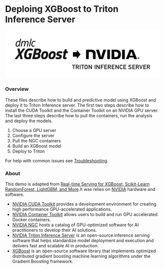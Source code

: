 # Deploing XGBoost to Triton Inference Server

![](logos.png)

### Overview

These files describe how to build and predictive model using XGBoost and deploy it to Triton Inference server. The first two steps describe how to install the CUDA Toolkit and the Container Toolkit on an NVIDIA GPU server. The last three steps describe how to pull the containers, run the analysis and deploy the models.

1. Choose a GPU server
2. Configure the server
3. Pull the NGC containers
4. Build an XGBoost model
5. Deploy to Triton

For help with common issues see [Troubleshooting](resources/troubleshooting.md).

### About

This demo is adapted from [Real-time Serving for XGBoost, Scikit-Learn RandomForest, LightGBM, and More](https://developer.nvidia.com/blog/real-time-serving-for-xgboost-scikit-learn-randomforest-lightgbm-and-more/).It was relies on [NVIDIA](https://www.nvidia.com/en-us/) hardware and software.

* [NVIDIA CUDA Toolkit](https://developer.nvidia.com/cuda-downloads) provides a development environment for creating high performance GPU-accelerated applications.
* [NVIDIA Container Toolkit](https://github.com/NVIDIA/nvidia-docker) allows users to build and run GPU accelerated Docker containers.
* [NVIDIA NGC](https://catalog.ngc.nvidia.com/) hosts a catalog of GPU-optimized software for AI practitioners to develop their AI solutions.
* [NVIDIA Triton Inference Server](https://developer.nvidia.com/nvidia-triton-inference-server) is an open-source inference serving software that helps standardize model deployment and execution and delivers fast and scalable AI in production.
* [XGBoost](https://www.nvidia.com/en-us/glossary/data-science/xgboost/) is an open-source software library that implements optimized distributed gradient boosting machine learning algorithms under the Gradient Boosting framework.
